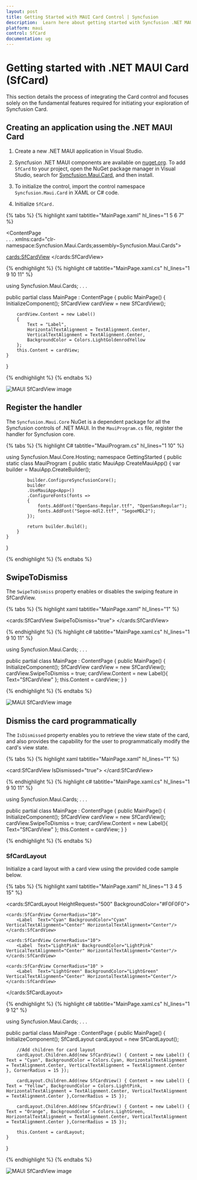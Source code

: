 ```yaml
---
layout: post
title: Getting Started with MAUI Card Control | Syncfusion
description:  Learn here about getting started with Syncfusion .NET MAUI Card (SfCalendar) control and its basic features.
platform: maui
control: SfCard
documentation: ug
---
```


# Getting started with .NET MAUI Card (SfCard)
This section details the process of integrating the Card control and focuses solely on the fundamental features required for initiating your exploration of Syncfusion Card.


## Creating an application using the .NET MAUI Card

1. Create a new .NET MAUI application in Visual Studio.

2. Syncfusion .NET MAUI components are available on [nuget.org](https://www.nuget.org/). To add `SfCard` to your project, open the NuGet package manager in Visual Studio, search for [Syncfusion.Maui.Card](), and then install.

3. To initialize the control, import the control namespace `Syncfusion.Maui.Card` in XAML or C# code.

4. Initialize `SfCard.`

{% tabs %}
{% highlight xaml tabtitle="MainPage.xaml" hl_lines="1 5 6 7" %}

<ContentPage   
    . . .
    xmlns:card="clr-namespace:Syncfusion.Maui.Cards;assembly=Syncfusion.Maui.Cards">

<cards:SfCardView>
    <Label Text="Label" Background="LightGoldenrodYellow" HorizontalTextAlignment="Center" VerticalTextAlignment="Center"/>
</cards:SfCardView>

</ContentPage>

{% endhighlight %}
{% highlight c# tabtitle="MainPage.xaml.cs" hl_lines="1 9 10 11" %}

using Syncfusion.Maui.Cards;
. . .

public partial class MainPage : ContentPage
{
    public MainPage()
    {
        InitializeComponent();
        SfCardView cardView = new SfCardView();

        cardView.Content = new Label()
        {
            Text = "Label",
            HorizontalTextAlignment = TextAlignment.Center,
            VerticalTextAlignment = TextAlignment.Center,
            BackgroundColor = Colors.LightGoldenrodYellow
        };
        this.Content = cardView;
    }
}

{% endhighlight %}
{% endtabs %}

![MAUI SfCardView image](images/maui-card-initial.png)

## Register the handler

The `Syncfusion.Maui.Core` NuGet is a dependent package for all the Syncfusion controls of .NET MAUI. In the `MauiProgram.cs` file, register the handler for Syncfusion core.

{% tabs %}
{% highlight C# tabtitle="MauiProgram.cs" hl_lines="1 10" %}

using Syncfusion.Maui.Core.Hosting;
namespace GettingStarted
{
    public static class MauiProgram
    {
        public static MauiApp CreateMauiApp()
        {
            var builder = MauiApp.CreateBuilder();

            builder.ConfigureSyncfusionCore();
            builder
            .UseMauiApp<App>()
            .ConfigureFonts(fonts =>
            {
                fonts.AddFont("OpenSans-Regular.ttf", "OpenSansRegular");
                fonts.AddFont("Segoe-mdl2.ttf", "SegoeMDL2");
            });

            return builder.Build();
        }
    }
}

{% endhighlight %}
{% endtabs %}

## SwipeToDismiss

The `SwipeToDismiss` property enables or disables the swiping feature in SfCardView.

{% tabs %}
{% highlight xaml tabtitle="MainPage.xaml" hl_lines="1" %}

<cards:SfCardView SwipeToDismiss="true">
    <Label Text="SfCardView" Background="LightGoldenrodYellow" HorizontalTextAlignment="Center" VerticalTextAlignment="Center"/>
</cards:SfCardView>

{% endhighlight %}
{% highlight c# tabtitle="MainPage.xaml.cs" hl_lines="1 9 10 11" %}

using Syncfusion.Maui.Cards;
. . .

public partial class MainPage : ContentPage
{
    public MainPage()
    {
        InitializeComponent();
        SfCardView cardView = new SfCardView();
        cardView.SwipeToDismiss = true;
        cardView.Content = new Label(){ Text="SfCardView" };
        this.Content = cardView;
    }
}

{% endhighlight %}
{% endtabs %}	

![MAUI SfCardView image](images/maui-card-initial.png)

## Dismiss the card programmatically

The `IsDismissed` property enables you to retrieve the view state of the card, and also provides the capability for the user to programmatically modify the card's view state.

{% tabs %}
{% highlight xaml tabtitle="MainPage.xaml" hl_lines="1" %}

<card:SfCardView IsDismissed="true">
     <Label Text="SfCardView"/>
</card:SfCardView>

{% endhighlight %}
{% highlight c# tabtitle="MainPage.xaml.cs" hl_lines="1 9 10 11" %}

using Syncfusion.Maui.Cards;
. . .

public partial class MainPage : ContentPage
{
    public MainPage()
    {
        InitializeComponent();
        SfCardView cardView = new SfCardView();
        cardView.SwipeToDismiss = true;
        cardView.Content = new Label(){ Text="SfCardView" };
        this.Content = cardView;
    }
}

{% endhighlight %}
{% endtabs %}	

### SfCardLayout

Initialize a card layout with a card view using the provided code sample below.

{% tabs %}
{% highlight xaml tabtitle="MainPage.xaml" hl_lines="1 3 4 5 15" %}

<cards:SfCardLayout HeightRequest="500" BackgroundColor="#F0F0F0">

    <cards:SfCardView CornerRadius="10">
        <Label  Text="Cyan" BackgroundColor="Cyan" VerticalTextAlignment="Center" HorizontalTextAlignment="Center"/>
    </cards:SfCardView>

    <cards:SfCardView CornerRadius="10">
        <Label  Text="LightPink" BackgroundColor="LightPink" VerticalTextAlignment="Center" HorizontalTextAlignment="Center"/>
    </cards:SfCardView>

    <cards:SfCardView CornerRadius="10" >
        <Label  Text="LightGreen" BackgroundColor="LightGreen" VerticalTextAlignment="Center" HorizontalTextAlignment="Center"/>
    </cards:SfCardView>

</cards:SfCardLayout>

{% endhighlight %}
{% highlight c# tabtitle="MainPage.xaml.cs" hl_lines="1 9 12" %}

using Syncfusion.Maui.Cards;
. . .

public partial class MainPage : ContentPage
{
	public MainPage()
	{
		InitializeComponent();
		SfCardLayout cardLayout = new SfCardLayout();

		//Add children for card layout 
		cardLayout.Children.Add(new SfCardView() { Content = new Label() { Text = "Cyan", BackgroundColor = Colors.Cyan, HorizontalTextAlignment = TextAlignment.Center, VerticalTextAlignment = TextAlignment.Center }, CornerRadius = 15 });

		cardLayout.Children.Add(new SfCardView() { Content = new Label() { Text = "Yellow", BackgroundColor = Colors.LightPink, HorizontalTextAlignment = TextAlignment.Center, VerticalTextAlignment = TextAlignment.Center },CornerRadius = 15 });

		cardLayout.Children.Add(new SfCardView() { Content = new Label() { Text = "Orange", BackgroundColor = Colors.LightGreen, HorizontalTextAlignment = TextAlignment.Center, VerticalTextAlignment = TextAlignment.Center },CornerRadius = 15 });

		this.Content = cardLayout;
	}
}

{% endhighlight %}
{% endtabs %}	

![MAUI SfCardView image](images/maui-card-initial.png)